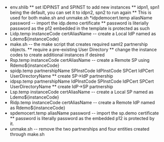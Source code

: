 * env.shlib
** set IDPINST and SPINST to add new instances
** idpn1, spn1 being the default, you can set it to idpn2, spn2 to run again
** This is used for both make.sh and unmake.sh
*idpdemocert.temp aliasName password -- import the idp.demo certificate
** password is literially password as the p12 embedded in the template is protected as such
* Lidp.temp instanceCode certAliasName -- create a Local IdP named as Ldemo${instanceCode}
* make.sh -- the make script that creates required saml2 partnership objects.
** require a pre-existing User Directory
** change the instance codes to create additional instances if desired
* Rsp.temp instanceCode certAliasName -- create a Remote SP using Rdemo${instanceCode}
* spidp.temp partnershipName SPInstCode IdPInstCode SPCert IdPCert UserDirectoryName
** create SP->IdP partnership
* idpsp.temp partnershipName IdPInstCode SPInstCode IdPCert SPCert UserDirectoryName
** create IdP->SP partnership
* Lsp.temp instanceCode certAliasName -- create a Local SP named as Ldemo${instanceCode}
* Ridp.temp instanceCode certAliasName -- create a Remote IdP named as Rdemo${instanceCode}
* spdemocert.temp aliasName password -- import the sp.demo certificate
** password is literally password as the embedded p12 is protected by it.
* unmake.sh -- remove the two partnerships and four entities created through make.sh

